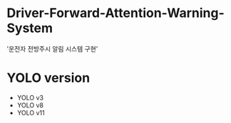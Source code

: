 # Driver-Forward-Attention-Warning-System
'운전자 전방주시 알림 시스템 구현'

# YOLO version
- YOLO v3
- YOLO v8
- YOLO v11

